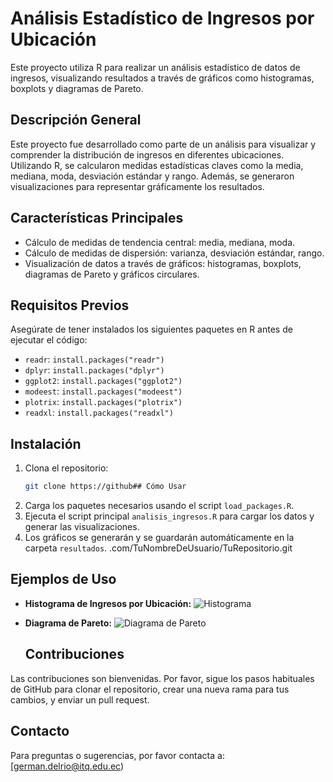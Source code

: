 # Análisis Estadístico de Ingresos por Ubicación
Este proyecto utiliza R para realizar un análisis estadístico de datos de ingresos, visualizando resultados a través de gráficos como histogramas, boxplots y diagramas de Pareto. 
## Descripción General
Este proyecto fue desarrollado como parte de un análisis para visualizar y comprender la distribución de ingresos en diferentes ubicaciones. Utilizando R, se calcularon medidas estadísticas claves como la media, mediana, moda, desviación estándar y rango. Además, se generaron visualizaciones para representar gráficamente los resultados.
## Características Principales
- Cálculo de medidas de tendencia central: media, mediana, moda.
- Cálculo de medidas de dispersión: varianza, desviación estándar, rango.
- Visualización de datos a través de gráficos: histogramas, boxplots, diagramas de Pareto y gráficos circulares.
## Requisitos Previos
Asegúrate de tener instalados los siguientes paquetes en R antes de ejecutar el código:
- `readr`: `install.packages("readr")`
- `dplyr`: `install.packages("dplyr")`
- `ggplot2`: `install.packages("ggplot2")`
- `modeest`: `install.packages("modeest")`
- `plotrix`: `install.packages("plotrix")`
- `readxl`: `install.packages("readxl")`
## Instalación
1. Clona el repositorio:
   ```bash
   git clone https://github## Cómo Usar
1. Carga los paquetes necesarios usando el script `load_packages.R`.
2. Ejecuta el script principal `analisis_ingresos.R` para cargar los datos y generar las visualizaciones.
3. Los gráficos se generarán y se guardarán automáticamente en la carpeta `resultados`.
.com/TuNombreDeUsuario/TuRepositorio.git
## Ejemplos de Uso
- **Histograma de Ingresos por Ubicación:**
  ![Histograma](imagenes/histograma_ejemplo.png)

- **Diagrama de Pareto:**
  ![Diagrama de Pareto](imagenes/pareto_ejemplo.png)
  ## Contribuciones
Las contribuciones son bienvenidas. Por favor, sigue los pasos habituales de GitHub para clonar el repositorio, crear una nueva rama para tus cambios, y enviar un pull request.
## Contacto
Para preguntas o sugerencias, por favor contacta a: [german.delrio@itq.edu.ec)



